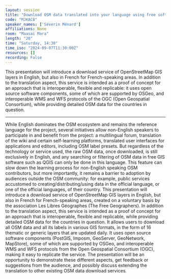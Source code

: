 ```yaml
---
layout: session
title: "Download OSM data translated into your language using free software components and standard protocols"
code: "MJKAC8"
speaker_names: ['Séverin Ménard']
affiliations: None
room: "Maasai Mara"
length: "20"
time: "Saturday, 14:30"
time_iso: "2024-09-07T11:30:00Z"
resources: []
recording: False
---
```


This presentation will introduce a download service of OpenStreetMap GIS layers in English, but also in French for French-speaking areas. In addition to the translation aspect, this service is intended as a proof of concept for an approach that is interoperable, flexible and replicable: it uses open source software components, some of which are supported by OSGeo, and interoperable WMS and WFS protocols of the OGC (Open Geospatial Consortium), while providing detailed OSM data for the countries in question.

<hr>

While English dominates the OSM ecosystem and remains the reference language for the project, several initiatives allow non-English speakers to participate in and benefit from the project: a multilingual forum, translation of the wiki and certain self-learning platforms, translated user interfaces for applications and editors, including OSM label presets.
But regardless of the technology or service used, the raw OSM data, once downloaded, is still exclusively in English, and any searching or filtering of OSM data in free GIS software such as QGIS can only be done in this language. This feature can slow down the learning process for non-English speaking OSM contributors, but more importantly, it remains a barrier to adoption by audiences outside the OSM community: for example, public services accustomed to creating/distributing/using data in the official language, or one of the official languages, of their country.
This presentation will introduce a download service of OpenStreetMap GIS layers in English, but also in French for French-speaking areas, created on a voluntary basis by the association Les Libres Géographes (The Free Geographers). In addition to the translation aspect, this service is intended as a proof of concept for an approach that is interoperable, flexible and replicable, while providing detailed OSM data for the countries in question.
It allows users to download all OSM data and all its labels in various GIS formats, in the form of 16 thematic or generic layers that are updated daily. It uses open source software components (PostGIS, Imposm, GeoServer, GeoNetwork, MapStore), some of which are supported by OSGeo, and interoperable WMS and WFS protocols from the Open Geospatial Consortium (OGC), making it easy to replicate the service.
The presentation will be an opportunity to demonstrate these different aspects, get feedback or suggestions from the audience, and possibly discuss extending the translation to other existing OSM data download services.

